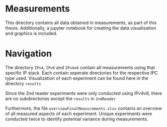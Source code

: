 # Measurements
This directory contains all data obtained in measurements, as part of this thesis.
Additionally, a jupyter notebook for creating the data visualization and graphics is included.


# Navigation
The directory `IPv4`, `IPv6` and `IPv4v6` contain all measurements using that specific IP stack.
Each contain seperate directories for the respective IPC type used.
Visualization of each experiment can be found here in the directory `results`

Since the 2nd reader experiments were only conducted using IPv4v6, there are no subdirectories except the `results` in `2ndReader`

Furthermore, the file `overviewFinalMeasurements.xlsx` contains an overview of all measured aspects of each experiment.
Unique experiments were conducted twice to identify potential variance during measurements.